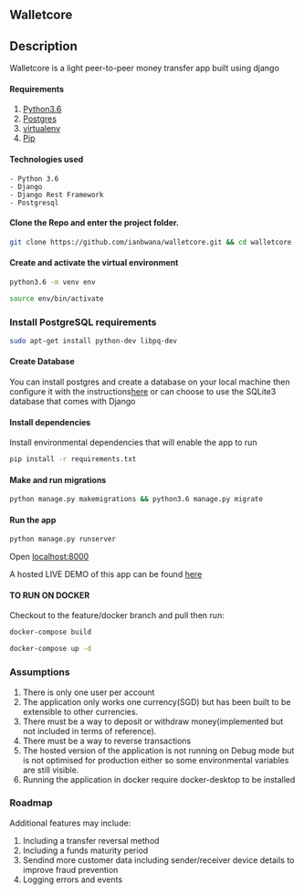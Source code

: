 ## Walletcore


## Description
Walletcore is a light peer-to-peer money transfer app built using django

#### Requirements
1. [Python3.6](https://www.python.org/downloads/)
2. [Postgres](https://www.postgresql.org/download/)
3. [virtualenv](https://virtualenv.pypa.io/en/stable/installation/)
4. [Pip](https://pip.pypa.io/en/stable/installing/)

#### Technologies used
    - Python 3.6
    - Django
    - Django Rest Framework
    - Postgresql

#### Clone the Repo and enter the project folder.
```bash
git clone https://github.com/ianbwana/walletcore.git && cd walletcore
```
#### Create and activate the virtual environment
```bash
python3.6 -m venv env
```

```bash
source env/bin/activate
```
### Install PostgreSQL requirements
```bash
sudo apt-get install python-dev libpq-dev
```
#### Create Database
You can install postgres and create a database on your local machine then configure it with the instructions[here](https://www.digitalocean.com/community/tutorials/how-to-use-postgresql-with-your-django-application-on-ubuntu-14-04) or can choose to use the 
SQLite3 database that comes with Django

#### Install dependencies
Install environmental dependencies that will enable the app to run
```bash
pip install -r requirements.txt
```

#### Make and run migrations
```bash
python manage.py makemigrations && python3.6 manage.py migrate
```

#### Run the app
```bash
python manage.py runserver
```
Open [localhost:8000](http://127.0.0.1:8000/)

A hosted LIVE DEMO of this app can be found [here](https://walletcore.herokuapp.com/)

#### TO RUN ON DOCKER
Checkout to the feature/docker branch and pull then run:

```bash
docker-compose build

docker-compose up -d
```

### Assumptions
1. There is only one user per account
2. The application only works one currency(SGD) but has been built to be extensible to other currencies.
3. There must be a way to deposit or withdraw money(implemented but not included in terms of reference).
4. There must be a way to reverse transactions
5. The hosted version of the application is not running on Debug mode but is not optimised for production either so some environmental variables are still visible.
6. Running the application in docker require docker-desktop to be installed

### Roadmap
Additional features may include:

1. Including a transfer reversal method
2. Including a funds maturity period
3. Sendind more customer data including sender/receiver device details to improve fraud prevention
4. Logging errors and events
